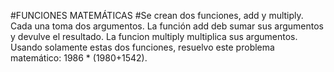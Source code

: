 #FUNCIONES MATEMÁTICAS
#Se crean dos funciones, add y multiply. Cada una toma dos argumentos. La función add deb sumar sus argumentos y devulve el resultado. La funcion multiply multiplica sus argumentos. Usando solamente estas dos funciones, resuelvo este problema matemático: 1986 * (1980+1542).